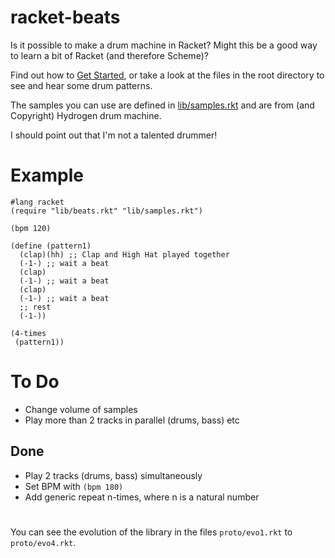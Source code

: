 # racket-beats
Is it possible to make a drum machine in Racket?
Might this be a good way to learn a bit of Racket (and therefore Scheme)?

Find out how to [Get Started](https://github.com/ericclack/racket-beats/wiki), or take a look at the files in the root directory to see and hear some drum patterns. 

The samples you can use are defined in [lib/samples.rkt](https://github.com/ericclack/racket-beats/blob/master/lib/samples.rkt) and are from (and Copyright) Hydrogen drum machine.

I should point out that I'm not a talented drummer! 

# Example

```
#lang racket
(require "lib/beats.rkt" "lib/samples.rkt")

(bpm 120)

(define (pattern1)
  (clap)(hh) ;; Clap and High Hat played together
  (-1-) ;; wait a beat
  (clap)
  (-1-) ;; wait a beat
  (clap)
  (-1-) ;; wait a beat
  ;; rest
  (-1-))

(4-times
 (pattern1))
```

# To Do

* Change volume of samples
* Play more than 2 tracks in parallel (drums, bass) etc

## Done

* Play 2 tracks (drums, bass) simultaneously 
* Set BPM with `(bpm 180)`
* Add generic repeat n-times, where n is a natural number

# 

You can see the evolution of the library in the files `proto/evo1.rkt` to `proto/evo4.rkt`. 
